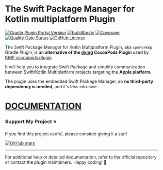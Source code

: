 # The Swift Package Manager for Kotlin multiplatform Plugin

[![Gradle Plugin Portal Version](https://img.shields.io/gradle-plugin-portal/v/io.github.frankois944.spmForKmp)](https://plugins.gradle.org/plugin/io.github.frankois944.spmForKmp)
[![build&tests](https://github.com/frankois944/spm4Kmp/actions/workflows/pre-merge.yaml/badge.svg)](https://github.com/frankois944/spm4Kmp/actions/workflows/pre-merge.yaml)
[![Coverage](https://sonarcloud.io/api/project_badges/measure?project=frankois944_spm4Kmp&metric=coverage)](https://sonarcloud.io/summary/new_code?id=frankois944_spm4Kmp)
[![Quality Gate Status](https://sonarcloud.io/api/project_badges/measure?project=frankois944_spm4Kmp&metric=alert_status)](https://sonarcloud.io/summary/new_code?id=frankois944_spm4Kmp)
[![GitHub License](https://img.shields.io/github/license/frankois944/spm4kmp)](https://github.com/frankois944/spm4Kmp/blob/main/LICENSE)

The Swift Package Manager for Kotlin Multiplatform Plugin, aka `spmForKmp` Gradle Plugin, is an **alternative of the [dying](https://blog.cocoapods.org/CocoaPods-Specs-Repo/) CocoaPods Plugin** used by [KMP cocoapods plugin](https://kotlinlang.org/docs/native-cocoapods.html#set-up-an-environment-to-work-with-cocoapods).

It will help you to integrate Swift Package and simplify communication between Swift/Kotlin Multiplatform projects targeting the **Apple platform**.

The plugin uses the embedded Swift Package Manager, so **no third-party dependency is needed**, and it's less intrusive.

# [DOCUMENTATION](https://frankois944.github.io/spm4Kmp/)

### Support My Project ⭐️

If you find this project useful, please consider giving it a star!  

[![GitHub stars](https://img.shields.io/github/stars/frankois944/spm4Kmp?style=social)](https://github.com/YOUR_USERNAME/YOUR_REPO/stargazers)

---

For additional help or detailed documentation, refer to the official repository or contact the plugin maintainers. Happy coding! 🎉
